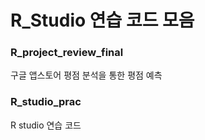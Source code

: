 # R_Studio 연습 코드 모음
### R_project_review_final 
구글 앱스토어 평점 분석을 통한 평점 예측

### R_studio_prac
R studio 연습 코드
